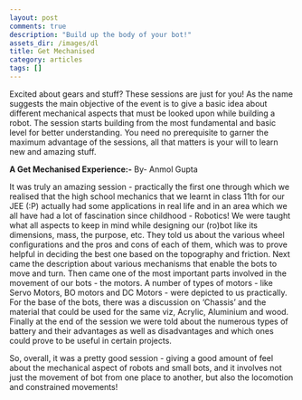 ```yaml
---
layout: post
comments: true
description: "Build up the body of your bot!"
assets_dir: /images/dl
title: Get Mechanised
category: articles
tags: []
---
```


Excited about gears and stuff? These sessions are just for you!
As the name suggests the main objective of the event is to give a basic idea about different mechanical aspects that must be looked upon while building a robot. The session starts building from the most fundamental and basic level for better understanding. You need no prerequisite to garner the maximum advantage of the sessions, all that matters is your will to learn new and amazing stuff.

**A Get Mechanised Experience:-**
By- Anmol Gupta

It was truly an amazing session - practically the first one through which we realised that the high school mechanics that we learnt in class 11th for our JEE (:P) actually had some applications in real life and in an area which we all have had a lot of fascination since childhood - Robotics!
We were taught what all aspects to keep in mind while designing our (ro)bot like its dimensions, mass, the purpose, etc.
They told us about the various wheel configurations and the pros and cons of each of them, which was to prove helpful in deciding the best one based on the topography and friction. Next came the description about various mechanisms that enable the bots to move and turn.
Then came one of the most important parts involved in the movement of our bots - the motors. A number of types of motors - like Servo Motors, BO motors and DC Motors - were depicted to us practically.
For the base of the bots, there was a discussion on ‘Chassis’ and the material that could be used for the same viz, Acrylic, Aluminium and wood.
Finally at the end of the session we were told about the numerous types of battery and their advantages as well as disadvantages and which ones could prove to be useful in certain projects.

So, overall, it was a pretty good session - giving a good amount of feel about the mechanical aspect of robots and small bots, and it involves not just the movement of bot from one place to another, but also the locomotion and constrained movements!

